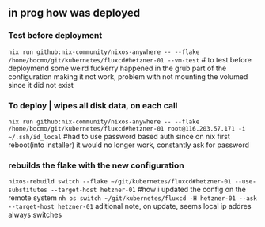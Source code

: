 ## in prog how was deployed

### Test before deployment
`nix run github:nix-community/nixos-anywhere -- --flake /home/bocmo/git/kubernetes/fluxcd#hetzner-01 --vm-test` # to test before deploymend
some weird fuckerry happened in the grub part of the configuration making it not work, problem with not mounting the volumed since it did not exist

### To deploy | wipes all disk data, on each call
`nix run github:nix-community/nixos-anywhere -- --flake /home/bocmo/git/kubernetes/fluxcd#hetzner-01 root@116.203.57.171 -i ~/.ssh/id_local` #had to use password based auth since on nix first reboot(into installer) it would no longer work, constantly ask for password 


### rebuilds the flake with the new configuration
`nixos-rebuild switch --flake ~/git/kubernetes/fluxcd#hetzner-01 --use-substitutes --target-host hetzner-01` #how i updated the config on the remote system
`nh os switch ~/git/kubernetes/fluxcd -H hetzner-01 --ask --target-host hetzner-01`
aditional note, on update, seems local ip addres always switches
